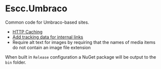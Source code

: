 Escc.Umbraco
=============

Common code for Umbraco-based sites.

* [HTTP Caching](HttpCaching.md)
* [Add tracking data for internal links](LinkTracking.md)
* Require alt text for images by requiring that the names of media items do not contain an image file extension

When built in `Release` configuration a NuGet package will be output to the `bin` folder.